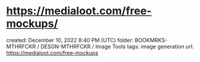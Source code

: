 # https://medialoot.com/free-mockups/

created: December 10, 2022 8:40 PM (UTC)
folder: BOOKMRKS-MTHRFCKR / DESGN-MTHRFCKR / Image Tools
tags: image generation
url: https://medialoot.com/free-mockups